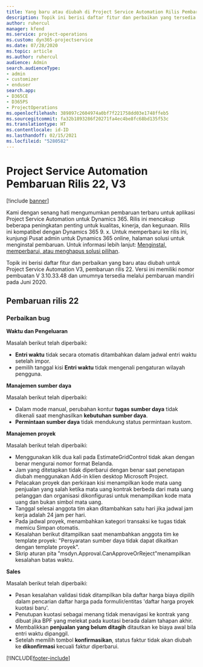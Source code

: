 ```yaml
---
title: Yang baru atau diubah di Project Service Automation Rilis Pembaruan 22, V3
description: Topik ini berisi daftar fitur dan perbaikan yang tersedia di Project Service Automation V3, pembaruan rilis 22, V3.
author: ruhercul
manager: kfend
ms.service: project-operations
ms.custom: dyn365-projectservice
ms.date: 07/28/2020
ms.topic: article
ms.author: ruhercul
audience: Admin
search.audienceType:
- admin
- customizer
- enduser
search.app:
- D365CE
- D365PS
- ProjectOperations
ms.openlocfilehash: 389897c2604974a0bf7f221758dd03e1748ffeb5
ms.sourcegitcommit: fa32b1893286f20271fa4ec4be8fc68bd135f53c
ms.translationtype: HT
ms.contentlocale: id-ID
ms.lasthandoff: 02/15/2021
ms.locfileid: "5280582"
---
```

# <a name="project-service-automation-update-release-22-v3"></a>Project Service Automation Pembaruan Rilis 22, V3

[!include [banner](../includes/psa-now-project-operations.md)]

Kami dengan senang hati mengumumkan pembaruan terbaru untuk aplikasi Project Service Automation untuk Dynamics 365. Rilis ini mencakup beberapa peningkatan penting untuk kualitas, kinerja, dan kegunaan. Rilis ini kompatibel dengan Dynamics 365 9. x. Untuk memperbarui ke rilis ini, kunjungi Pusat admin untuk Dynamics 365 online, halaman solusi untuk menginstal pembaruan. Untuk informasi lebih lanjut: [Menginstal, memperbarui, atau menghapus solusi pilihan](https://docs.microsoft.com/power-platform/admin/install-remove-preferred-solution).

Topik ini berisi daftar fitur dan perbaikan yang baru atau diubah untuk Project Service Automation V3, pembaruan rilis 22. Versi ini memiliki nomor pembuatan V 3.10.33.48 dan umumnya tersedia melalui pembaruan mandiri pada Juni 2020.

## <a name="update-release-22"></a>Pembaruan rilis 22

### <a name="bug-fixes"></a>Perbaikan bug



**Waktu dan Pengeluaran**

Masalah berikut telah diperbaiki:

- **Entri waktu** tidak secara otomatis ditambahkan dalam jadwal entri waktu setelah impor.
- pemilih tanggal kisi **Entri waktu** tidak mengenali pengaturan wilayah pengguna.

**Manajemen sumber daya**

Masalah berikut telah diperbaiki:

- Dalam mode manual, perubahan kontur **tugas sumber daya** tidak dikenali saat menghasilkan **kebutuhan sumber daya**.
- **Permintaan sumber daya** tidak mendukung status permintaan kustom.

**Manajemen proyek**

Masalah berikut telah diperbaiki:

- Menggunakan klik dua kali pada EstimateGridControl tidak akan dengan benar mengurai nomor format Belanda.
- Jam yang ditetapkan tidak diperbarui dengan benar saat penetapan diubah menggunakan Add-in klien desktop Microsoft Project.
- Pelacakan proyek dan perkiraan kisi menampilkan kode mata uang penjualan yang salah ketika mata uang kontrak berbeda dari mata uang pelanggan dan organisasi dikonfigurasi untuk menampilkan kode mata uang dan bukan simbol mata uang.
- Tanggal selesai anggota tim akan ditambahkan satu hari jika jadwal jam kerja adalah 24 jam per hari.
- Pada jadwal proyek, menambahkan kategori transaksi ke tugas tidak memicu Simpan otomatis.
- Kesalahan berikut ditampilkan saat menambahkan anggota tim ke template proyek: "Persyaratan sumber daya tidak dapat dikaitkan dengan template proyek". 
- Skrip aturan pita "msdyn.Approval.CanApproveOrReject"menampilkan kesalahan batas waktu.

**Sales**

Masalah berikut telah diperbaiki:

- Pesan kesalahan validasi tidak ditampilkan bila daftar harga biaya dipilih dalam pencarian daftar harga pada formulir/entitas 'daftar harga proyek kuotasi baru'.
- Penutupan kuotasi sebagai menang tidak menavigasi ke kontrak yang dibuat jika BPF yang melekat pada kuotasi berada dalam tahapan akhir.
- Membalikkan **penjualan yang belum ditagih** ditautkan ke biaya awal bila entri waktu dipanggil.
- Setelah memilih tombol **konfirmasikan**, status faktur tidak akan diubah ke **dikonfirmasi** kecuali faktur diperbarui.


[!INCLUDE[footer-include](../includes/footer-banner.md)]